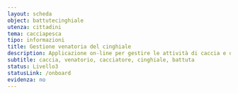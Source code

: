 ```yaml
---
layout: scheda
object: battutecinghiale
utenza: cittadini
tema: cacciapesca
tipo: informazioni
title: Gestione venatoria del cinghiale
description: Applicazione on-line per gestire le attività di caccia e di abbattimento del cinghiale in Umbria
subtitle: caccia, venatorio, cacciatore, cinghiale, battuta
status: Livello3
statusLink: /onboard
evidenza: no
---
```

